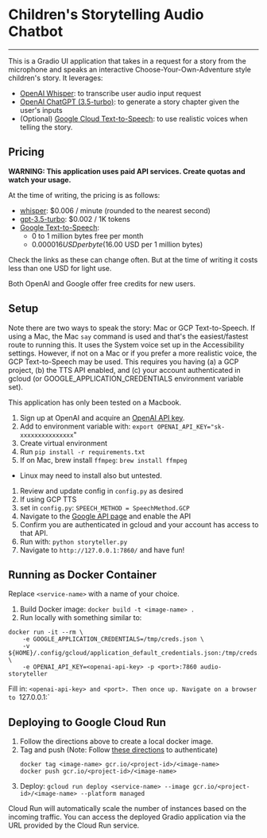 # Children's Storytelling Audio Chatbot

---

This is a Gradio UI application that takes in a request for a story from the microphone
and speaks an interactive Choose-Your-Own-Adventure style children's story. It leverages:

- [OpenAI Whisper](https://openai.com/research/whisper): to transcribe user audio input request
- [OpenAI ChatGPT (3.5-turbo)](https://platform.openai.com/docs/models/gpt-3-5):
  to generate a story chapter given the user's inputs
- (Optional) [Google Cloud Text-to-Speech](https://cloud.google.com/text-to-speech/):
  to use realistic voices when telling the story.

## Pricing

**WARNING: This application uses paid API services. Create quotas and watch your usage.**

At the time of writing, the pricing is as follows:

- [whisper](https://openai.com/pricing): $0.006 / minute (rounded to the nearest second)
- [gpt-3.5-turbo](https://openai.com/pricing): $0.002 / 1K tokens
- [Google Text-to-Speech](https://cloud.google.com/text-to-speech/pricing):
  - 0 to 1 million bytes free per month
  - $0.000016 USD per byte ($16.00 USD per 1 million bytes)

Check the links as these can change often. But at the time of writing it costs less
than one USD for light use.

Both OpenAI and Google offer free credits for new users.

## Setup

Note there are two ways to speak the story: Mac or GCP Text-to-Speech. If using a Mac,
the Mac `say` command is used and that's the easiest/fastest route to running this.
It uses the System voice set up in the Accessibility settings.
However, if not on a Mac or if you prefer a more realistic voice, the GCP Text-to-Speech may be used.
This requires you having (a) a GCP project, (b) the TTS API enabled, and (c) your account authenticated
in gcloud (or GOOGLE_APPLICATION_CREDENTIALS environment variable set).

This application has only been tested on a Macbook.

1. Sign up at OpenAI and acquire an [OpenAI API key](https://platform.openai.com/account/api-keys).
1. Add to environment variable with: `export OPENAI_API_KEY="sk-xxxxxxxxxxxxxxx`"
1. Create virtual environment
1. Run `pip install -r requirements.txt`
1. If on Mac, brew install `ffmpeg`: `brew install ffmpeg`

- Linux may need to install also but untested.

1. Review and update config in `config.py` as desired
1. If using GCP TTS
1. set in `config.py`: `SPEECH_METHOD = SpeechMethod.GCP`
1. Navigate to the [Google API page](https://console.cloud.google.com/apis/api/texttospeech.googleapis.com/) and enable the API
1. Confirm you are authenticated in gcloud and your account has access to that API.
1. Run with: `python storyteller.py`
1. Navigate to `http://127.0.0.1:7860/` and have fun!

## Running as Docker Container

Replace `<service-name>` with a name of your choice.

1. Build Docker image: `docker build -t <image-name> .`
1. Run locally with something similar to:

```
docker run -it --rm \
    -e GOOGLE_APPLICATION_CREDENTIALS=/tmp/creds.json \
    -v ${HOME}/.config/gcloud/application_default_credentials.json:/tmp/creds.json \
    -e OPENAI_API_KEY=<openai-api-key> -p <port>:7860 audio-storyteller
```

Fill in: `<openai-api-key> and <port>. Then once up. Navigate on a browser to `127.0.0.1:<port>`

## Deploying to Google Cloud Run

1. Follow the directions above to create a local docker image.
1. Tag and push (Note: Follow [these directions](https://cloud.google.com/container-registry/docs/advanced-authentication) to authenticate)
   ```
   docker tag <image-name> gcr.io/<project-id>/<image-name>
   docker push gcr.io/<project-id>/<image-name>
   ```
1. Deploy: `gcloud run deploy <service-name> --image gcr.io/<project-id>/<image-name> --platform managed`

Cloud Run will automatically scale the number of instances based on the incoming traffic. You can access the deployed Gradio application via the URL provided by the Cloud Run service.
